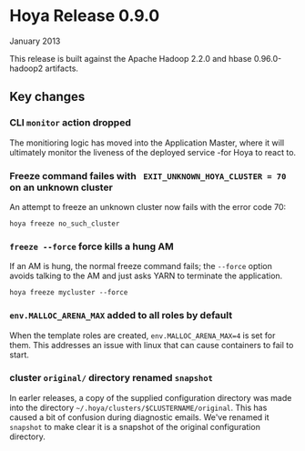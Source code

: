<!---
  Licensed under the Apache License, Version 2.0 (the "License");
  you may not use this file except in compliance with the License.
  You may obtain a copy of the License at
  
   http://www.apache.org/licenses/LICENSE-2.0
  
  Unless required by applicable law or agreed to in writing, software
  distributed under the License is distributed on an "AS IS" BASIS,
  WITHOUT WARRANTIES OR CONDITIONS OF ANY KIND, either express or implied.
  See the License for the specific language governing permissions and
  limitations under the License. See accompanying LICENSE file.
-->
  
# Hoya Release 0.9.0

January 2013

This release is built against the Apache Hadoop 2.2.0 and hbase 0.96.0-hadoop2
artifacts. 


## Key changes

### CLI `monitor` action dropped

The monitioring logic has moved into the Application Master, where it will
ultimately monitor the liveness of the deployed service -for Hoya to react
to.

### Freeze command failes with ` EXIT_UNKNOWN_HOYA_CLUSTER = 70` on an unknown cluster

An attempt to freeze an unknown cluster now fails with the error code 70:

    hoya freeze no_such_cluster

### `freeze --force` force kills a hung AM

If an AM is hung, the normal freeze command fails; the `--force` option
avoids talking to the AM and just asks YARN to terminate the application.

    hoya freeze mycluster --force

### `env.MALLOC_ARENA_MAX` added to all roles by default

When the template roles are created, `env.MALLOC_ARENA_MAX=4`
is set for them. This addresses an issue with linux that can cause
containers to fail to start.


### cluster `original/` directory renamed `snapshot`

In earler releases, a copy of the supplied configuration directory was made
into the directory `~/.hoya/clusters/$CLUSTERNAME/original`. This
has caused a bit of confusion during diagnostic emails. We've renamed it
`snapshot` to make clear it is a snapshot of the original configuration directory.


